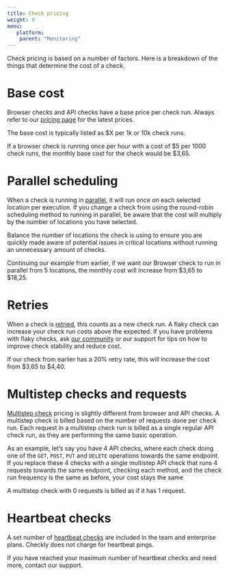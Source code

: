 ```yaml
---
title: Check pricing
weight: 9
menu:
   platform:
    parent: "Monitoring"
---
```


Check pricing is based on a number of factors. Here is a breakdown of the things that determine the cost of a check.

# Base cost

Browser checks and API checks have a base price per check run. Always refer to our [pricing page](https://www.checklyhq.com/pricing/) for the latest prices.

The base cost is typically listed as $X per 1k or 10k check runs.

If a browser check is running once per hour with a cost of $5 per 1000 check runs, the monthly base cost for the check would be $3,65.

# Parallel scheduling

When a check is running in [parallel](/docs/monitoring/global-locations/#parallel), it will run once on each selected location per execution. If you change a check from using the round-robin scheduling method to running in parallel, be aware that the cost will multiply by the number of locations you have selected.

Balance the number of locations the check is using to ensure you are quickly made aware of potential issues in critical locations without running an unnecessary amount of checks.

Continuing our example from earlier, if we want our Browser check to run in parallel from 5 locations, the monthly cost will increase from $3,65 to $18,25.

# Retries

When a check is [retried](/docs/alerting-and-retries/retries), this counts as a new check run. A flaky check can increase your check run costs above the expected. If you have problems with flaky checks, ask [our community](https://www.checklyhq.com/slack/) or our support for tips on how to improve check stability and reduce cost.

If our check from earlier has a 20% retry rate, this will increase the cost from $3,65 to $4,40.

# Multistep checks and requests

[Multistep check](/docs/multistep-checks) pricing is slightly different from browser and API checks. A multistep check is billed based on the number of requests done per check run. Each request in a multistep check run is billed as a single regular API check run, as they are performing the same basic operation. 

As an example, let’s say you have 4 API checks, where each check doing one of the `GET`, `POST`, `PUT` and `DELETE` operations towards the same endpoint. If you replace these 4 checks with a single multistep API check that runs 4 requests towards the same endpoint, checking each method, and the check run frequency is the same as before, your cost stays the same

A multistep check with 0 requests is billed as if it has 1 request.

# Heartbeat checks

A set number of [heartbeat checks](/docs/heartbeat-checks) are included in the team and enterprise plans. Checkly does not charge for heartbeat pings. 

If you have reached your maximum number of heartbeat checks and need more, contact our support.